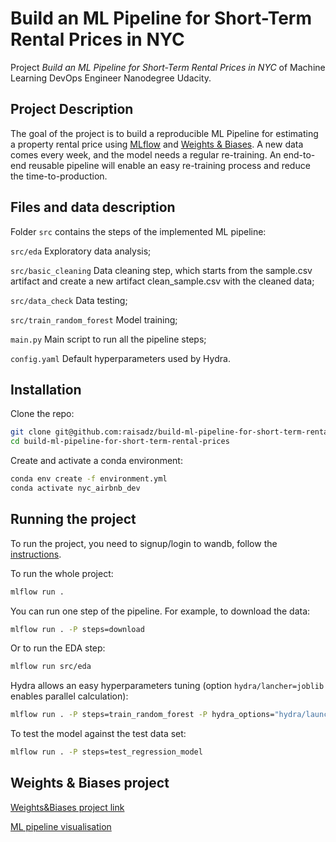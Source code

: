 # Build an ML Pipeline for Short-Term Rental Prices in NYC
Project *Build an ML Pipeline for Short-Term Rental Prices in NYC* of Machine Learning DevOps Engineer Nanodegree Udacity.

## Project Description
The goal of the project is to build a reproducible ML Pipeline for estimating a property rental price using [MLflow](https://mlflow.org) and [Weights & Biases](https://wandb.ai). A new data comes every week, and the model needs a regular re-training. An end-to-end reusable pipeline will enable an easy re-training process and reduce the time-to-production.

## Files and data description
Folder `src` contains the steps of the implemented ML pipeline:

`src/eda` Exploratory data analysis;

`src/basic_cleaning` Data cleaning step, which starts from the sample.csv artifact and create a new artifact clean_sample.csv with the cleaned data;

`src/data_check` Data testing;

`src/train_random_forest` Model training;

`main.py` Main script to run all the pipeline steps;

`config.yaml` Default hyperparameters used by Hydra.

## Installation
Clone the repo:

```bash
git clone git@github.com:raisadz/build-ml-pipeline-for-short-term-rental-prices.git
cd build-ml-pipeline-for-short-term-rental-prices
```

Create and activate a conda environment:

```bash
conda env create -f environment.yml
conda activate nyc_airbnb_dev
```

## Running the project
To run the project, you need to signup/login to wandb, follow the [instructions](https://docs.wandb.ai/quickstart).

To run the whole project:
```bash
mlflow run .
```

You can run one step of the pipeline. For example, to download the data:
```bash
mlflow run . -P steps=download
```
Or to run the EDA step:
```bash
mlflow run src/eda
```
Hydra allows an easy hyperparameters tuning (option `hydra/lancher=joblib` enables parallel calculation):
```bash
mlflow run . -P steps=train_random_forest -P hydra_options="hydra/launcher=joblib modeling.max_tfidf_features=10,15,30 modeling.random_forest.max_features=0.1,0.33,0.5,0.75,1 -m"
```

To test the model against the test data set:
```bash
mlflow run . -P steps=test_regression_model
```
## Weights & Biases project

[Weights&Biases project link](https://wandb.ai/raisadz/nyc_airbnb/overview?workspace=user-raisadz)

[ML pipeline visualisation](https://wandb.ai/raisadz/nyc_airbnb/artifacts/model_export/random_forest_export/8bc6ea5aded0026ecea7/lineage)

 



